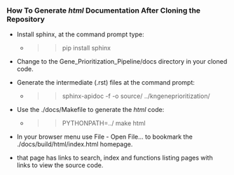 ### How To Generate _html_ Documentation After Cloning the Repository

* Install sphinx, at the command prompt type:
    * >> pip install sphinx
    
* Change to the Gene_Prioritization_Pipeline/docs directory in your cloned code.
* Generate the intermediate (.rst) files at the command prompt:
    * >> sphinx-apidoc -f -o source/ ../kngeneprioritization/
    
* Use the ./docs/Makefile to generate the _html_ code:
    * >> PYTHONPATH=../ make html

* In your browser menu use File - Open File... to bookmark the ./docs/build/html/index.html homepage.
* that page has links to search, index and functions listing pages with links to view the source code.
